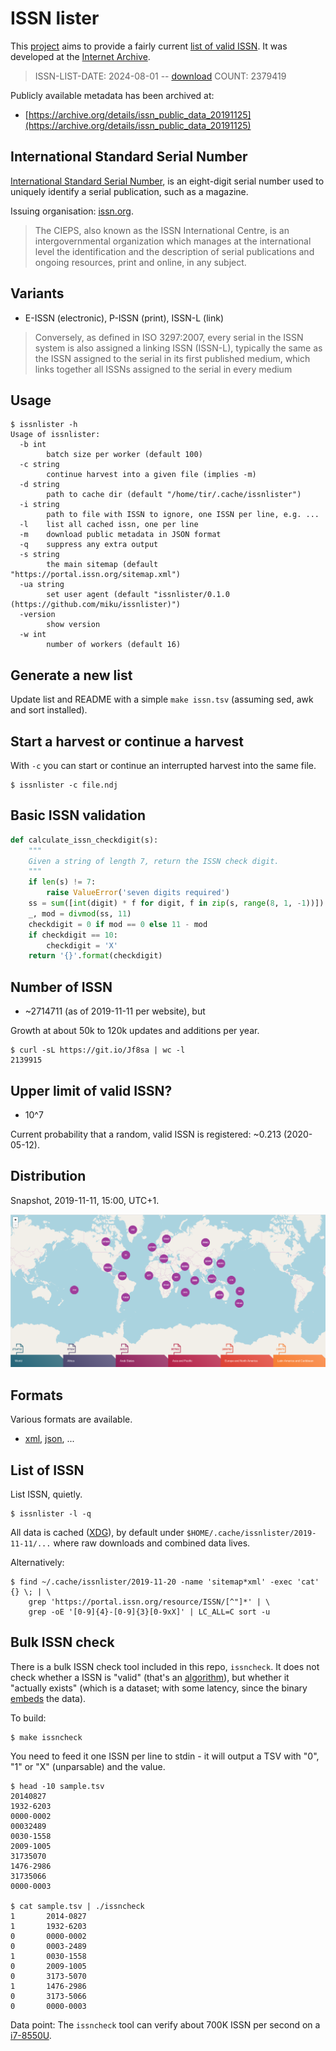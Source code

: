 # ISSN lister

This [project](https://github.com/miku/issnlister) aims to provide a fairly current
[list of valid ISSN](https://git.io/Jf8sa). It was developed at the [Internet
Archive](https://archive.org/).

> ISSN-LIST-DATE: 2024-08-01 -- [download](https://git.io/Jf8sa)
> COUNT: 2379419

Publicly available metadata has been archived at:

* [https://archive.org/details/issn_public_data_20191125](https://archive.org/details/issn_public_data_20191125)

## International Standard Serial Number

[International Standard Serial
Number](https://en.wikipedia.org/wiki/International_Standard_Serial_Number), is
an eight-digit serial number used to uniquely identify a serial publication,
such as a magazine.

Issuing organisation: [issn.org](http://www.issn.org/).

> The CIEPS, also known as the ISSN International Centre, is an
intergovernmental organization which manages at the international level the
identification and the description of serial publications and ongoing
resources, print and online, in any subject.

## Variants

* E-ISSN (electronic), P-ISSN (print), ISSN-L (link)

> Conversely, as defined in ISO 3297:2007, every serial in the ISSN system is
also assigned a linking ISSN (ISSN-L), typically the same as the ISSN assigned
to the serial in its first published medium, which links together all ISSNs
assigned to the serial in every medium

## Usage

```
$ issnlister -h
Usage of issnlister:
  -b int
        batch size per worker (default 100)
  -c string
        continue harvest into a given file (implies -m)
  -d string
        path to cache dir (default "/home/tir/.cache/issnlister")
  -i string
        path to file with ISSN to ignore, one ISSN per line, e.g. ...
  -l    list all cached issn, one per line
  -m    download public metadata in JSON format
  -q    suppress any extra output
  -s string
        the main sitemap (default "https://portal.issn.org/sitemap.xml")
  -ua string
        set user agent (default "issnlister/0.1.0 (https://github.com/miku/issnlister)")
  -version
        show version
  -w int
        number of workers (default 16)
```

## Generate a new list

Update list and README with a simple `make issn.tsv` (assuming sed, awk and sort installed).

## Start a harvest or continue a harvest

With `-c` you can start or continue an interrupted harvest into the same file.

```
$ issnlister -c file.ndj
```

## Basic ISSN validation

```python
def calculate_issn_checkdigit(s):
    """
    Given a string of length 7, return the ISSN check digit.
    """
    if len(s) != 7:
        raise ValueError('seven digits required')
    ss = sum([int(digit) * f for digit, f in zip(s, range(8, 1, -1))])
    _, mod = divmod(ss, 11)
    checkdigit = 0 if mod == 0 else 11 - mod
    if checkdigit == 10:
        checkdigit = 'X'
    return '{}'.format(checkdigit)
```

## Number of ISSN

* ~2714711 (as of 2019-11-11 per website), but

Growth at about 50k to 120k updates and additions per year.

```
$ curl -sL https://git.io/Jf8sa | wc -l
2139915
```

## Upper limit of valid ISSN?

* 10^7

Current probability that a random, valid ISSN is registered: ~0.213 (2020-05-12).

## Distribution

Snapshot, 2019-11-11, 15:00, UTC+1.

![](static/map.png)

## Formats

Various formats are available.

* [xml](https://portal.issn.org/resource/ISSN/2257-6754?format=xml), [json](https://portal.issn.org/resource/ISSN/2257-6754?format=json), ...

## List of ISSN

List ISSN, quietly.

```
$ issnlister -l -q
```

All data is cached
([XDG](https://specifications.freedesktop.org/basedir-spec/basedir-spec-latest.html)),
by default under `$HOME/.cache/issnlister/2019-11-11/...` where raw downloads
and combined data lives.

Alternatively:

```
$ find ~/.cache/issnlister/2019-11-20 -name 'sitemap*xml' -exec 'cat' {} \; | \
    grep 'https://portal.issn.org/resource/ISSN/[^"]*' | \
    grep -oE '[0-9]{4}-[0-9]{3}[0-9xX]' | LC_ALL=C sort -u
```

## Bulk ISSN check

There is a bulk ISSN check tool included in this repo, `issncheck`. It does not
check whether a ISSN is "valid" (that's an [algorithm](https://en.wikipedia.org/wiki/ISSN#Code_format)), but whether it "actually exists" (which is a dataset; with some
latency, since the binary [embeds](https://pkg.go.dev/embed) the data).

To build:

```
$ make issncheck
```

You need to feed it one ISSN per line to stdin - it will output a TSV with "0", "1" or "X" (unparsable) and the value.

```
$ head -10 sample.tsv
20140827
1932-6203
0000-0002
00032489
0030-1558
2009-1005
31735070
1476-2986
31735066
0000-0003

$ cat sample.tsv | ./issncheck
1       2014-0827
1       1932-6203
0       0000-0002
0       0003-2489
1       0030-1558
0       2009-1005
0       3173-5070
1       1476-2986
0       3173-5066
0       0000-0003
```

Data point: The `issncheck` tool can verify about 700K ISSN per second on a
[i7-8550U](https://www.intel.com/content/www/us/en/products/sku/122589/intel-core-i78550u-processor-8m-cache-up-to-4-00-ghz/specifications.html).
